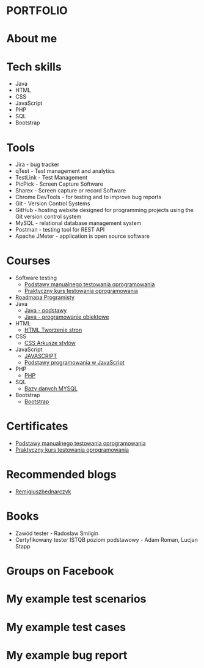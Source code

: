 # PORTFOLIO

# About me

# Tech skills
* Java
* HTML
* CSS
* JavaScript
* PHP
* SQL
* Bootstrap
# Tools
* Jira - bug tracker
* qTest - Test management and analytics
* TestLink - Test Management
* PicPick - Screen Capture Software
* Sharex - Screen capture or record Software
* Chrome DevTools - for testing and to improve bug reports
* Git - Version Control Systems
* GitHub - hosting website designed for programming projects using the Git version control system
* MySQL - relational database management system
* Postman - testing tool for REST API
* Apache JMeter - application is open source software
# Courses
* Software testing
    * [Podstawy manualnego testowania oprogramowania](https://www.udemy.com/course-dashboard-redirect/?course_id=2925588)
    * [Praktyczny kurs testowania oprogramowania](https://www.udemy.com/course-dashboard-redirect/?course_id=4345304)
* [Roadmapa Programisty](https://www.programujodpodstaw.pl/roadmapa-programisty/)
* Java
    * [Java - podstawy](https://www.youtube.com/watch?v=6G19kFcVXTo)
    * [Java - programowanie obiektowe](https://www.youtube.com/watch?v=OvY0f-IWlos)
* HTML
    * [HTML Tworzenie stron ](https://miroslawzelent.pl/kurs-html/)
* CSS
    * [CSS Arkusze stylów](https://miroslawzelent.pl/kurs-css/)
* JavaScript
    * [JAVASCRIPT](https://miroslawzelent.pl/kurs-javascript/)
    * [Podstawy programowania w JavaScript](https://www.youtube.com/watch?v=udxqsJXJM5Q)
* PHP
     * [PHP](https://miroslawzelent.pl/kurs-php/)
* SQL
    * [Bazy danych MYSQL](https://miroslawzelent.pl/kurs-mysql/)
* Bootstrap
    * [Bootstrap](https://miroslawzelent.pl/kurs-bootstrap/)
# Certificates
* [Podstawy manualnego testowania oprogramowania](https://www.udemy.com/certificate/UC-957b9095-8ecf-4989-afc4-caeb5f66b633/)
* [Praktyczny kurs testowania oprogramowania](https://www.udemy.com/certificate/UC-0ea48586-29c1-4866-add6-e6b01c3286ba/)

# Recommended blogs
* [Remigiuszbednarczyk](https://remigiuszbednarczyk.pl)

# Books
* Zawód tester - Radosław Smilgin
* Certyfikowany tester ISTQB poziom podstawowy - Adam Roman, Lucjan Stapp
# Groups on Facebook

# My example test scenarios

# My example test cases

# My example bug report
